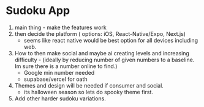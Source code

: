 # Sudoku App

1. main thing - make the features work
2. then decide the platform ( options: iOS, React-Native/Expo, Next.js)
    - seems like react native would be best option for all devices including web.
3. How to then make social and maybe ai creating levels and increasing difficulty - (ideally by reducing number of given numbers to a baseline. Im sure there is a number online to find.)
    - Google min number needed
    - supabase/vercel for oath
4. Themes and design will be needed if consumer and social.
    - its halloween season so lets do spooky theme first.
5. Add other harder sudoku variations. 
